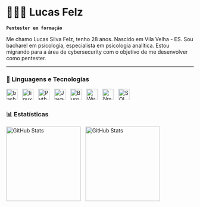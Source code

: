 # 👨🏻‍💻 Lucas Felz

**`Pentester em formação`**

Me chamo Lucas Silva Felz, tenho 28 anos. Nascido em Vila Velha - ES. Sou bacharel em psicologia, especialista em psicologia analítica. Estou migrando para a área de cybersecurity com o objetivo de me desenvolver como pentester.



---

### 🤖 Linguagens e Tecnologias

<img 
    align="left" 
    alt="bash"
    title="bash" 
    width="30px" 
    style="padding-right: 10px;" 
    src="https://cdn.jsdelivr.net/gh/devicons/devicon@latest/icons/bash/bash-original.svg" 
/>
<img 
    align="left" 
    alt="linux" 
    title="linux"
    width="30px" 
    style="padding-right: 10px;" 
    src="https://cdn.jsdelivr.net/gh/devicons/devicon@latest/icons/linux/linux-original.svg" 
/>
<img 
    align="left" 
    alt="Python" 
    title="Python"
    width="30px" 
    style="padding-right: 10px;" 
    src="https://cdn.jsdelivr.net/gh/devicons/devicon@latest/icons/python/python-original.svg" 
/>
<img 
    align="left" 
    alt="JavaScript"
    title="JavaScript" 
    width="30px" 
    style="padding-right: 10px;" 
    src="https://cdn.jsdelivr.net/gh/devicons/devicon@latest/icons/javascript/javascript-original.svg" 
/>
<img 
    align="left" 
    alt="Burp Suite"
    title="Burp Suite" 
    width="30px" 
    style="padding-right: 10px;" 
    src="https://images.icon-icons.com/3053/PNG/512/burp_suite_alt_macos_bigsur_icon_190318.png" 
/>
<img 
    align="left" 
    alt="Wireshark" 
    title="Wireshark"
    width="30px" 
    style="padding-right: 10px;" 
    src="https://images.icon-icons.com/159/PNG/256/wireshark_22388.png" 
/>
<img 
    align="left" 
    alt="Nmap"
    title="Nmap" 
    width="30px" 
    style="padding-right: 10px;" 
    src="https://images.icon-icons.com/2148/PNG/512/nmap_icon_132152.png" 
/>
<img 
    align="left" 
    alt="SQL" 
    title="SQL"
    width="30px" 
    style="padding-right: 10px;" 
    src="https://images.icon-icons.com/627/PNG/512/sql-document-outlined-interface-symbol_icon-icons.com_57504.png" 
/>

<br>
<br>

### 📊 Estatísticas

<p>
  <img 
    align="left" 
    alt="GitHub Stats" 
    height="200" 
    style="padding-right: 10px;" 
    src="https://github-readme-stats.vercel.app/api?username=lucasfelz&show_icons=true&theme=tokyonight&include_all_commits=true&locale=pt-br" 
  />

<img 
      align="left" 
      alt="GitHub Stats" 
      height="200"
      style="padding-right: 10px;" 
      src="https://github-readme-stats.vercel.app/api/top-langs/?username=lucasfelz&theme=tokyonight&layout=compact&custom_title=Scripts&langs_count=9" 
  />

</p>
